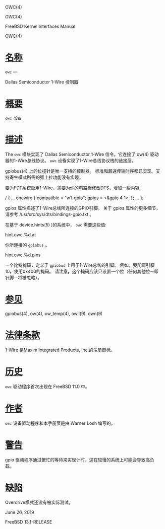   OWC(4)  

OWC(4)

FreeBSD Kernel Interfaces Manual

OWC(4)

[名称](#__u540D___u79F0_)
=======================

`owc` —

Dallas Semiconductor 1-Wire 控制器

[概要](#__u6982___u8981_)
=======================

`owc 设备`

[描述](#__u63CF___u8FF0_)
=======================

The `owc` 模块实现了 Dallas Semiconductor 1-Wire 信令。它连接了 ow(4) 驱动器的1-Wire总线协议。 `owc` 设备实现了1-Wire总线协议栈的链接层。

gpiobus(4) 上的位撞针是唯一支持的控制器。 标准和超速传输时序都已实现。支持寄生模式所需的强上拉功能没有实现。

要为FDT系统启用1-Wire，需要为你的电路板修改DTS，增加一些内容:

/ { ... onewire { compatible = "w1-gpio"; gpios = <&gpio 4 1>; }; ... }; 

gpios 属性描述了1-Wire总线所连接的GPIO引脚。 关于 gpios 属性的更多细节，请参考 /usr/src/sys/dts/bindings-gpio.txt 。

在基于 device.hints(5) )的系统中， `owc` 需要这些值:

hint.owc.%d.at

你所连接的 `gpiobus` 。

hint.owc.%d.pins

一个比特掩码，定义了 `gpiobus` 上用于1-Wire总线的引脚。 例如，要配置引脚10，使用0x400的掩码。 请注意，这个掩码应该只设置一个位（任何其他位--即针脚--将被忽略）。

[参见](#__u53C2___u89C1_)
=======================

gpiobus(4), ow(4), ow\_temp(4), owll(9), own(9)

[法律条款](#__u6CD5___u5F8B___u6761___u6B3E_)
=========================================

1-Wire 是Maxim Integrated Products, Inc.的注册商标。

[历史](#__u5386___u53F2_)
=======================

`owc` 驱动程序首次出现在 FreeBSD 11.0 中。

[作者](#__u4F5C___u8005_)
=======================

`owc` 设备驱动程序和本手册页是由 Warner Losh 编写的。

[警告](#__u8B66___u544A_)
=======================

gpio 驱动程序通过繁忙的等待来实现计时，这在较慢的系统上可能会导致高负载。

[缺陷](#__u7F3A___u9677_)
=======================

Overdrive模式还没有被实际测试。

June 26, 2019

FreeBSD 13.1-RELEASE
